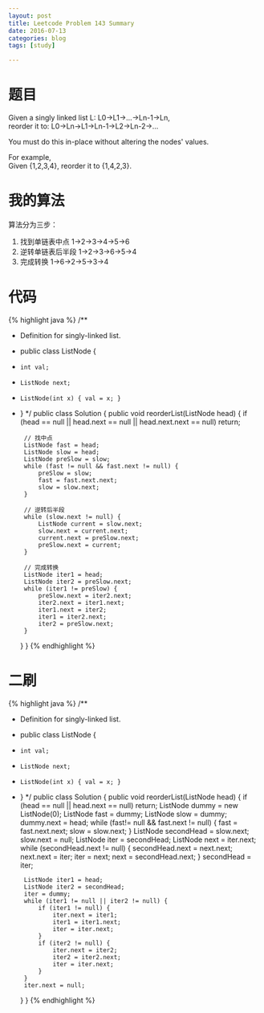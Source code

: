 ```yaml
---
layout: post
title: Leetcode Problem 143 Summary
date: 2016-07-13
categories: blog
tags: [study]

---
```


# 题目

Given a singly linked list L: L0→L1→…→Ln-1→Ln,  
reorder it to: L0→Ln→L1→Ln-1→L2→Ln-2→…

You must do this in-place without altering the nodes' values.

For example,  
Given {1,2,3,4}, reorder it to {1,4,2,3}.

# 我的算法

算法分为三步：

1. 找到单链表中点 1→2→3→4→5→6
2. 逆转单链表后半段 1→2→3→6→5→4
3. 完成转换 1→6→2→5→3→4

# 代码

{% highlight java %}
/**
 * Definition for singly-linked list.
 * public class ListNode {
 *     int val;
 *     ListNode next;
 *     ListNode(int x) { val = x; }
 * }
 */
public class Solution {
    public void reorderList(ListNode head) {
        if (head == null || head.next == null || head.next.next == null) return;
        
        // 找中点
        ListNode fast = head;
        ListNode slow = head;
        ListNode preSlow = slow;
        while (fast != null && fast.next != null) {
            preSlow = slow;
            fast = fast.next.next;
            slow = slow.next;
        }
        
        // 逆转后半段
        while (slow.next != null) {
            ListNode current = slow.next;
            slow.next = current.next;
            current.next = preSlow.next;
            preSlow.next = current;
        }
        
        // 完成转换
        ListNode iter1 = head;
        ListNode iter2 = preSlow.next;
        while (iter1 != preSlow) {
            preSlow.next = iter2.next;
            iter2.next = iter1.next;
            iter1.next = iter2;
            iter1 = iter2.next;
            iter2 = preSlow.next;
        }
    }
}
{% endhighlight %}

# 二刷

{% highlight java %}
/**
 * Definition for singly-linked list.
 * public class ListNode {
 *     int val;
 *     ListNode next;
 *     ListNode(int x) { val = x; }
 * }
 */
public class Solution {
    public void reorderList(ListNode head) {
        if (head == null || head.next == null) return;
        ListNode dummy = new ListNode(0);
        ListNode fast = dummy;
        ListNode slow = dummy;
        dummy.next = head;
        while (fast!= null && fast.next != null) {
            fast = fast.next.next;
            slow = slow.next;
        }
        ListNode secondHead = slow.next;
        slow.next = null;
        ListNode iter = secondHead;
        ListNode next = iter.next;
        while (secondHead.next != null) {
            secondHead.next = next.next;
            next.next = iter;
            iter = next;
            next = secondHead.next;
        }
        secondHead = iter;
        
        ListNode iter1 = head;
        ListNode iter2 = secondHead;
        iter = dummy;
        while (iter1 != null || iter2 != null) {
            if (iter1 != null) {
                iter.next = iter1;
                iter1 = iter1.next;
                iter = iter.next;
            }
            if (iter2 != null) {
                iter.next = iter2;
                iter2 = iter2.next;
                iter = iter.next;
            }
        }
        iter.next = null;
    }
}
{% endhighlight %}